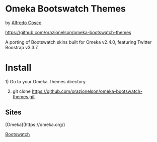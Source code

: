 Omeka Bootswatch Themes
=======================
by [Alfredo Cosco](http://www.nelsonweb.it)

https://github.com/orazionelson/omeka-bootswatch-themes

A porting of Bootswatch skins built for Omeka v2.4.0, featuring Twitter Boostrap v3.3.7.

<h1>Install</h1>
1) Go to your Omeka Themes directory.

2) git clone https://github.com/orazionelson/omeka-bootswatch-themes.git

<h2>Sites</h2>
[Omeka](https://omeka.org/)

[Bootswatch](https://bootswatch.com/)

